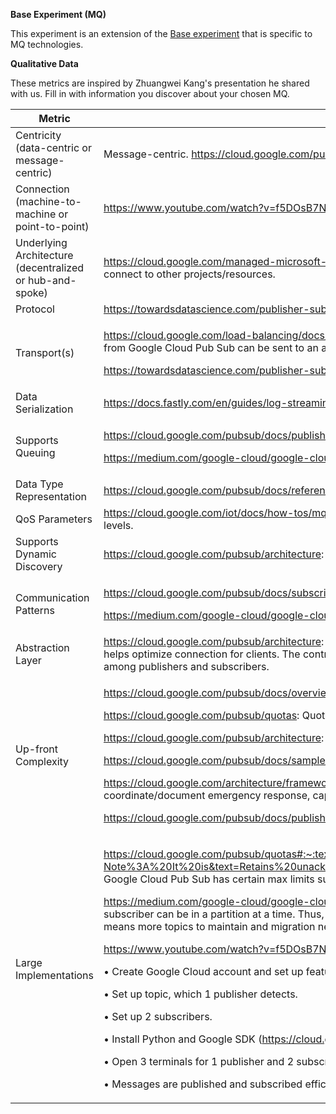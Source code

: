 **Base Experiment (MQ)**

This experiment is an extension of the [Base
experiment](https://github.com/CS-6381/FinalProject/blob/main/DesignOfExperiments/Base.md) that
is specific to MQ technologies.

**Qualitative Data**

These metrics are inspired by Zhuangwei Kang's presentation he shared
with us. Fill in with information you discover about your chosen MQ.

<table>
<thead>
<tr class="header">
<th><strong>Metric</strong></th>
<th><strong>Value</strong></th>
</tr>
</thead>
<tbody>
<tr class="odd">
<td>Centricity (data-centric or message-centric)</td>
<td>Message-centric. <a href="https://cloud.google.com/pubsub/docs/overview">https://cloud.google.com/pubsub/docs/overview</a>: Decoupled, asynchronous messaging service</td>
</tr>
<tr class="even">
<td>Connection (machine-to-machine or point-to-point)</td>
<td><a href="https://www.youtube.com/watch?v=f5DOsB7Nlw0">https://www.youtube.com/watch?v=f5DOsB7Nlw0</a>: Point to point since communicate using multiple terminals on the same computer</td>
</tr>
<tr class="odd">
<td>Underlying Architecture (decentralized or hub-and-spoke)</td>
<td><a href="https://cloud.google.com/managed-microsoft-ad/docs/hub-spoke">https://cloud.google.com/managed-microsoft-ad/docs/hub-spoke</a>: Hub and spoke. You can make a VPC (Virtual Private Cloud) in Google Cloud and connect to other projects/resources.</td>
</tr>
<tr class="even">
<td>Protocol</td>
<td><a href="https://towardsdatascience.com/publisher-subscriber-model-for-apps-and-data-ingestion-flows-b8ba7e85e992">https://towardsdatascience.com/publisher-subscriber-model-for-apps-and-data-ingestion-flows-b8ba7e85e992</a>: HTTP</td>
</tr>
<tr class="odd">
<td>Transport(s)</td>
<td><p><a href="https://cloud.google.com/load-balancing/docs/internal">https://cloud.google.com/load-balancing/docs/internal</a>: Google Cloud Pub Sub handles TCP and UDP when it comes to load balancing. Messages received from Google Cloud Pub Sub can be sent to an application that utilizes a protocol like TCP or UDP (e. g. a Python message sending/listening application).</p>
<p><a href="https://towardsdatascience.com/publisher-subscriber-model-for-apps-and-data-ingestion-flows-b8ba7e85e992">https://towardsdatascience.com/publisher-subscriber-model-for-apps-and-data-ingestion-flows-b8ba7e85e992</a>: HTTP</p></td>
</tr>
<tr class="even">
<td>Data Serialization</td>
<td><a href="https://docs.fastly.com/en/guides/log-streaming-google-cloud-pubsub">https://docs.fastly.com/en/guides/log-streaming-google-cloud-pubsub</a>: Data input into Google Cloud Pub Sub must be in JSON format.</td>
</tr>
<tr class="odd">
<td>Supports Queuing</td>
<td><p><a href="https://cloud.google.com/pubsub/docs/publisher">https://cloud.google.com/pubsub/docs/publisher</a>: Publisher makes and send messages to a topic with data, ordering key, and metadata.</p>
<p><a href="https://medium.com/google-cloud/google-cloud-pub-sub-ordered-delivery-1e4181f60bc8">https://medium.com/google-cloud/google-cloud-pub-sub-ordered-delivery-1e4181f60bc8</a>: Subscribers have message ordering property option.</p></td>
</tr>
<tr class="even">
<td>Data Type Representation</td>
<td><a href="https://cloud.google.com/pubsub/docs/reference/rest/v1/PubsubMessage">https://cloud.google.com/pubsub/docs/reference/rest/v1/PubsubMessage</a>: JSON that contains various data types such as string and TimeStamp</td>
</tr>
<tr class="odd">
<td>QoS Parameters</td>
<td><a href="https://cloud.google.com/iot/docs/how-tos/mqtt-bridge">https://cloud.google.com/iot/docs/how-tos/mqtt-bridge</a>: You can send messages through MQTT bridge to Cloud IoT core, which supports multiple QOS levels.</td>
</tr>
<tr class="even">
<td>Supports Dynamic Discovery</td>
<td><a href="https://cloud.google.com/pubsub/architecture">https://cloud.google.com/pubsub/architecture</a>: Google Cloud Pub/Sub dynamically tweaks publishers and subscribers based on message throughput.</td>
</tr>
<tr class="odd">
<td>Communication Patterns</td>
<td><p><a href="https://cloud.google.com/pubsub/docs/subscriber">https://cloud.google.com/pubsub/docs/subscriber</a>: Subscriber push/pull</p>
<p><a href="https://medium.com/google-cloud/google-cloud-pub-sub-ordered-delivery-1e4181f60bc8">https://medium.com/google-cloud/google-cloud-pub-sub-ordered-delivery-1e4181f60bc8</a>: Streaming pull, push/pull</p></td>
</tr>
<tr class="even">
<td>Abstraction Layer</td>
<td><a href="https://cloud.google.com/pubsub/architecture">https://cloud.google.com/pubsub/architecture</a>: For abstraction of implementation details, there exists a service proxy among clients and data senders that helps optimize connection for clients. The control plane assigns the publishers and subscribers to the servers. The data plane handles message transmission among publishers and subscribers.</td>
</tr>
<tr class="odd">
<td>Up-front Complexity</td>
<td><p><a href="https://cloud.google.com/pubsub/docs/overview">https://cloud.google.com/pubsub/docs/overview</a>: Option of Pub/Sub Lite</p>
<p><a href="https://cloud.google.com/pubsub/quotas">https://cloud.google.com/pubsub/quotas</a>: Quotas and usage</p>
<p><a href="https://cloud.google.com/pubsub/architecture">https://cloud.google.com/pubsub/architecture</a>: Horizontal scalability (add more devices)</p>
<p><a href="https://cloud.google.com/pubsub/docs/samples/pubsub-publish-with-error-handler">https://cloud.google.com/pubsub/docs/samples/pubsub-publish-with-error-handler</a>: Publish with error handling</p>
<p><a href="https://cloud.google.com/architecture/framework/reliability">https://cloud.google.com/architecture/framework/reliability</a>: Redundancy, rollback, traffic limit, recovery, failure detection, incremental changes, coordinate/document emergency response, capacity management</p>
<p><a href="https://cloud.google.com/pubsub/docs/publisher">https://cloud.google.com/pubsub/docs/publisher</a>: Failed publications are retried automatically.</p></td>
</tr>
<tr class="even">
<td>Large Implementations</td>
<td><p><a href="https://cloud.google.com/pubsub/quotas#:~:text=Resource%20limits,-Note%3A%20It%20is&amp;text=Retains%20unacknowledged%20messages%20in%20persistent,a%20subscription%2C%20the%20subscription%20expires">https://cloud.google.com/pubsub/quotas#:~:text=Resource%20limits,-Note%3A%20It%20is&amp;text=Retains%20unacknowledged%20messages%20in%20persistent,a%20subscription%2C%20the%20subscription%20expires</a>.: Google Cloud Pub Sub has certain max limits such as 10000 topics per project, 10 MB per message, 10 KB per schema, etc.</p>
<p><a href="https://medium.com/google-cloud/google-cloud-pub-sub-ordered-delivery-1e4181f60bc8">https://medium.com/google-cloud/google-cloud-pub-sub-ordered-delivery-1e4181f60bc8</a>: Across a load-balanced set of subscribers, only 1 subscriber can be in a partition at a time. Thus, there is a limit on parallel processing. Possible solution: Put subscriber on topic with more shards but this means more topics to maintain and migration needs to be done more carefully.</p>
<p><a href="https://www.youtube.com/watch?v=f5DOsB7Nlw0">https://www.youtube.com/watch?v=f5DOsB7Nlw0</a></p>
<p>• Create Google Cloud account and set up features using website UI.</p>
<p>• Set up topic, which 1 publisher detects.</p>
<p>• Set up 2 subscribers.</p>
<p>• Install Python and Google SDK (<a href="https://cloud.google.com/sdk/docs/install">https://cloud.google.com/sdk/docs/install</a>).</p>
<p>• Open 3 terminals for 1 publisher and 2 subscribers.</p>
<p>• Messages are published and subscribed efficiently with little delay time in between.</p></td>
</tr>
</tbody>
</table>
